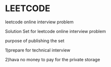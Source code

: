LEETCODE
========

leetcode online interview problem

Solution Set for leetcode online interview problem

purpose of publishing the set

1)prepare for technical interview

2)hava no money to pay for the private storage

